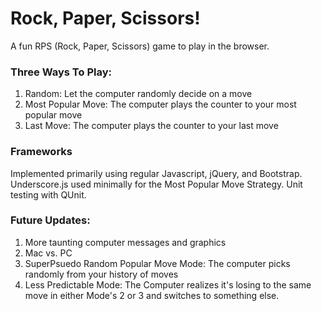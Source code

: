 Rock, Paper, Scissors!
=====
A fun RPS (Rock, Paper, Scissors) game to play in the browser.
### Three Ways To Play:
1. Random: Let the computer randomly decide on a move
2. Most Popular Move: The computer plays the counter to your most popular move
3. Last Move: The computer plays the counter to your last move
### Frameworks
Implemented primarily using regular Javascript, jQuery, and Bootstrap.
Underscore.js used minimally for the Most Popular Move Strategy.
Unit testing with QUnit.

### Future Updates:
1. More taunting computer messages and graphics
2. Mac vs. PC
3. SuperPsuedo Random Popular Move Mode: The computer picks randomly from your history of moves
4. Less Predictable Mode: The Computer realizes it's losing to the same move in either Mode's 2 or 3 and switches to something else.